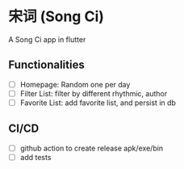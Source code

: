 # 宋词 (Song Ci)

A Song Ci app in flutter

## Functionalities

- [ ] Homepage: Random one per day
- [ ] Filter List: filter by different rhythmic, author
- [ ] Favorite List: add favorite list, and persist in db

## CI/CD

- [ ] github action to create release apk/exe/bin
- [ ] add tests
